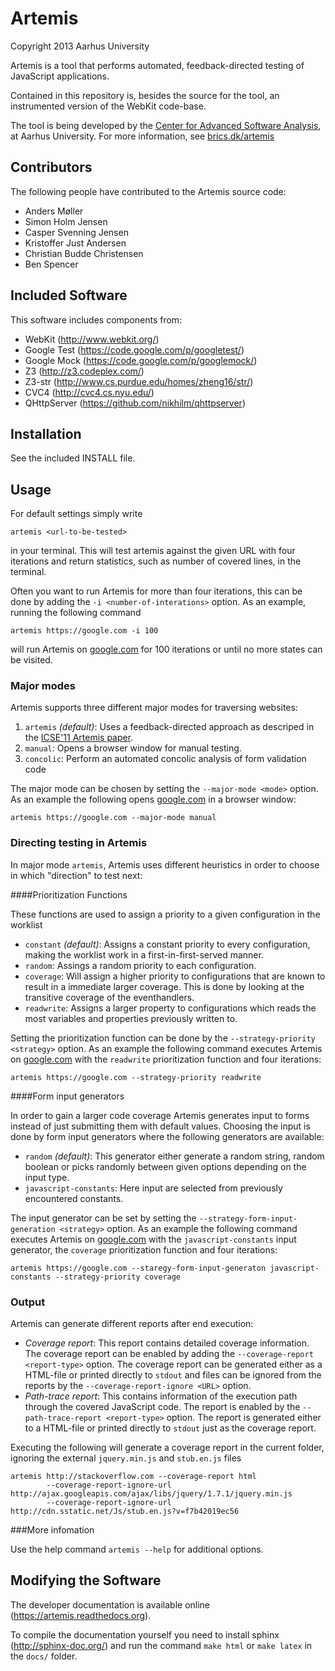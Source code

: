 Artemis
=======

Copyright 2013 Aarhus University

Artemis is a tool that performs automated, feedback-directed testing
of JavaScript applications.

Contained in this repository is, besides the source for the tool, an
instrumented version of the WebKit code-base.

The tool is being developed by the [Center for Advanced Software Analysis](http://cs.au.dk/CASA/), at Aarhus University. For more information, see [brics.dk/artemis](http://brics.dk/artemis/)

Contributors
------------

The following people have contributed to the Artemis source code:

* Anders Møller
* Simon Holm Jensen
* Casper Svenning Jensen
* Kristoffer Just Andersen
* Christian Budde Christensen
* Ben Spencer

Included Software
-----------------

This software includes components from:

* WebKit (http://www.webkit.org/)
* Google Test (https://code.google.com/p/googletest/)
* Google Mock (https://code.google.com/p/googlemock/)
* Z3 (http://z3.codeplex.com/)
* Z3-str (http://www.cs.purdue.edu/homes/zheng16/str/)
* CVC4 (http://cvc4.cs.nyu.edu/)
* QHttpServer (https://github.com/nikhilm/qhttpserver)

Installation 
------------

See the included INSTALL file.

Usage
-----

For default settings simply write 

    artemis <url-to-be-tested>

in your terminal. This will test artemis against the given URL with four iterations and return statistics, such as number of covered lines,  in the terminal. 

Often you want to run Artemis for more than four iterations, this can be done by adding the `-i <number-of-interations>` option. 
As an example, running the following command

    artemis https://google.com -i 100 

will run Artemis on [google.com](http://google.com) for 100 iterations or until no more states can be visited. 

### Major modes
Artemis supports three different major modes for traversing websites: 

1. `artemis` *(default)*: Uses a feedback-directed approach as descriped in the [ICSE'11 Artemis paper](http://cs.au.dk/~amoeller/papers/artemis/paper.pdf).
2. `manual`: Opens a browser window for manual testing.  
3. `concolic`: Perform an automated concolic analysis of form validation code

The major mode can be chosen by setting the `--major-mode <mode>` option. As an example the following opens [google.com](https://google.com) in a browser window:

    artemis https://google.com --major-mode manual 

### Directing testing in Artemis
In major mode `artemis`, Artemis uses different heuristics in order to choose in which "direction" to test next: 
 
####Prioritization Functions

These functions are used to assign a priority to a given configuration in the worklist

 * `constant` *(default)*: Assigns a constant priority to every configuration, making the worklist work in a first-in-first-served manner. 
 * `random`: Assings a random priority to each configuration.
 * `coverage`: Will assign a higher priority to configurations that are known to result in a immediate larger coverage. This is done by looking at the transitive coverage of the eventhandlers. 
 * `readwrite`: Assigns a larger property to configurations which reads the most variables and properties previously written to.   

Setting the prioritization function can be done by the `--strategy-priority <strategy>` option. As an example the following command executes Artemis on [google.com](https://google.com) with the `readwrite` prioritization function and four iterations: 

    artemis https://google.com --strategy-priority readwrite



####Form input generators

In order to gain a larger code coverage Artemis generates input to forms instead of just submitting them with default values. Choosing the input is done by form input generators where the following generators are available:  

 * `random` *(default)*: This generator either generate a random string, random boolean or picks randomly between given options depending on the input type.  
 * `javascript-constants`: Here input are selected from previously encountered constants. 

The input generator can be set by setting the `--strategy-form-input-generation <strategy>` option. As an example the following command executes Artemis on [google.com](https://google.com) with the `javascript-constants` input generator, the `coverage` prioritization function and four iterations: 

    artemis https://google.com --staregy-form-input-generaton javascript-constants --strategy-priority coverage 

### Output

Artemis can generate different reports after end execution:

* *Coverage report*: This report contains detailed coverage information. The coverage report can be enabled by adding the `--coverage-report <report-type>` option. The coverage report can be generated either as a HTML-file or printed directly to `stdout` and files can be ignored from the reports by the `--coverage-report-ignore <URL>` option. 
* *Path-trace report*: This contains information of the execution path through the covered JavaScript code. The report is enabled by the `--path-trace-report <report-type>` option. The report is generated either to a HTML-file or printed directly to `stdout` just as the coverage report.  

Executing the following will generate a coverage report in the current folder, ignoring the external `jquery.min.js` and `stub.en.js` files

    artemis http://stackoverflow.com --coverage-report html 
            --coverage-report-ignore-url http://ajax.googleapis.com/ajax/libs/jquery/1.7.1/jquery.min.js  
            --coverage-report-ignore-url http://cdn.sstatic.net/Js/stub.en.js?v=f7b42019ec56 

###More infomation

Use the help command `artemis --help` for additional options.

Modifying the Software
----------------------

The developer documentation is available online (https://artemis.readthedocs.org).

To compile the documentation yourself you need to install sphinx (http://sphinx-doc.org/) and run the command ``make html`` or ``make latex`` in the ``docs/`` folder.
